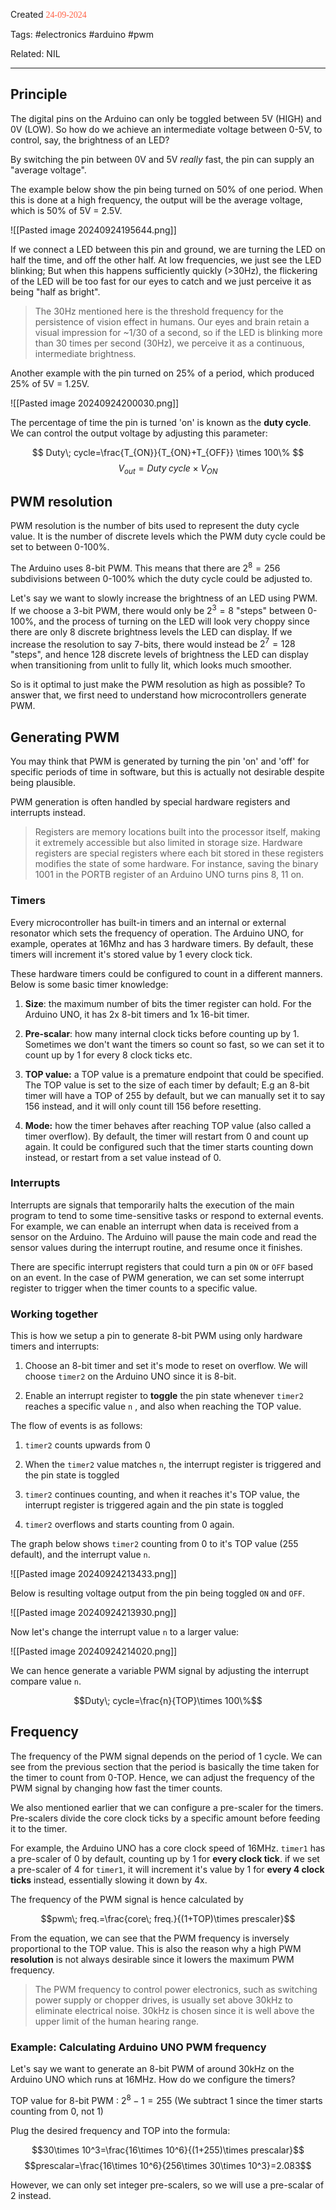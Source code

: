 
Created <font style="color:tomato; font-family:Consolas;">24-09-2024</font> 
 
Tags: #electronics #arduino #pwm

Related: NIL

****

## Principle

The digital pins on the Arduino can only be toggled between 5V (HIGH) and 0V (LOW). So how do we achieve an intermediate voltage between 0-5V, to control, say, the brightness of an LED?

By switching the pin between 0V and 5V *really* fast, the pin can supply an "average voltage".

The example below show the pin being turned on 50% of one period. When this is done at a high frequency, the output will be the average voltage, which is 50% of 5V = 2.5V.

![[Pasted image 20240924195644.png]]

If we connect a LED between this pin and ground, we are turning the LED on half the time, and off the other half. At low frequencies, we just see the LED blinking; But when this happens sufficiently quickly (>30Hz), the flickering of the LED will be too fast for our eyes to catch and we just perceive it as being "half as bright".

>The 30Hz mentioned here is the threshold frequency for the persistence of vision effect in humans. Our eyes and brain retain a visual impression for ~1/30 of a second, so if the LED is blinking more than 30 times per second (30Hz), we perceive it as a continuous, intermediate brightness.

Another example with the pin turned on 25% of a period, which produced 25% of 5V = 1.25V.

![[Pasted image 20240924200030.png]]

The percentage of time the pin is turned 'on' is known as the **duty cycle**. We can control the output voltage by adjusting this parameter:

$$ Duty\; cycle=\frac{T_{ON}}{T_{ON}+T_{OFF}} \times 100\% $$
$$ V_{out}=Duty\; cycle \times V_{ON}$$

## PWM resolution

PWM resolution is the number of bits used to represent the duty cycle value. It is the number of discrete levels which the PWM duty cycle could be set to between 0-100%.

The Arduino uses 8-bit PWM. This means that there are $2^8=256$ subdivisions between 0-100% which the duty cycle could be adjusted to.

Let's say we want to slowly increase the brightness of an LED using PWM. If we choose a 3-bit PWM, there would only be $2^3=8$ "steps" between 0-100%, and the process of turning on the LED will look very choppy since there are only 8 discrete brightness levels the LED can display. If we increase the resolution to say 7-bits, there would instead be $2^7=128$ "steps", and hence 128 discrete levels of brightness the LED can display when transitioning from unlit to fully lit, which looks much smoother.

So is it optimal to just make the PWM resolution as high as possible? To answer that, we first need to understand how microcontrollers generate PWM.

## Generating PWM

You may think that PWM is generated by turning the pin 'on' and 'off' for specific periods of time in software, but this is actually not desirable despite being plausible. 

PWM generation is often handled by special hardware registers and interrupts instead.

>Registers are memory locations built into the processor itself, making it extremely accessible but also limited in storage size. Hardware registers are special registers where each bit stored in these registers modifies the state of some hardware. For instance, saving the binary 1001 in the PORTB register of an Arduino UNO turns pins 8, 11 on.

### Timers

Every microcontroller has built-in timers and an internal or external resonator which sets the frequency of operation. The Arduino UNO, for example, operates at 16Mhz and has 3 hardware timers. By default, these timers will increment it's stored value by 1 every clock tick.

These hardware timers could be configured to count in a different manners. Below is some basic timer knowledge:

1) **Size**: the maximum number of bits the timer register can hold. For the Arduino UNO, it has 2x 8-bit timers and 1x 16-bit timer.

2) **Pre-scalar**: how many internal clock ticks before counting up by 1. Sometimes we don't want the timers so count so fast, so we can set it to count up by 1 for every 8 clock ticks etc.

3) **TOP value:** a TOP value is a premature endpoint that could be specified. The TOP value is set to the size of each timer by default; E.g an 8-bit timer will have a TOP of 255 by default, but we can manually set it to say 156 instead, and it will only count till 156 before resetting.

4) **Mode:** how the timer behaves after reaching TOP value (also called a timer overflow). By default, the timer will restart from 0 and count up again. It could be configured such that the timer starts counting down instead, or restart from a set value instead of 0.

### Interrupts

Interrupts are signals that temporarily halts the execution of the main program to tend to some time-sensitive tasks or respond to external events. For example, we can enable an interrupt when data is received from a sensor on the Arduino. The Arduino will pause the main code and read the sensor values during the interrupt routine, and resume once it finishes.

There are specific interrupt registers that could turn a pin `ON` or `OFF` based on an event. In the case of PWM generation, we can set some interrupt register to trigger when the timer counts to a specific value.

### Working together

This is how we setup a pin to generate 8-bit PWM using only hardware timers and interrupts:

1) Choose an 8-bit timer and set it's mode to reset on overflow. We will choose `timer2` on the Arduino UNO since it is 8-bit.

2) Enable an interrupt register to **toggle** the pin state whenever `timer2` reaches a specific value `n` , and also when reaching the TOP value.

The flow of events is as follows:

1) `timer2` counts upwards from 0

2) When the `timer2` value matches `n`, the interrupt register is triggered and the pin state is toggled

3) `timer2` continues counting, and when it reaches it's TOP value, the interrupt register is triggered again and the pin state is toggled

4) `timer2` overflows and starts counting from 0 again.

The graph below shows `timer2`  counting from 0 to it's TOP value (255 default), and the interrupt value `n`.

![[Pasted image 20240924213433.png]]

Below is resulting voltage output from the pin being toggled `ON` and `OFF`. 

![[Pasted image 20240924213930.png]]

Now let's change the interrupt value `n` to a larger value:

![[Pasted image 20240924214020.png]]

We can hence generate a variable PWM signal by adjusting the interrupt compare value `n`.

$$Duty\; cycle=\frac{n}{TOP}\times 100\%$$

## Frequency

The frequency of the PWM signal depends on the period of 1 cycle. We can see from the previous section that the period is basically the time taken for the timer to count from 0-TOP. Hence, we can adjust the frequency of the PWM signal by changing how fast the timer counts.

We also mentioned earlier that we can configure a pre-scaler for the timers. Pre-scalers divide the core clock ticks by a specific amount before feeding it to the timer.

For example, the Arduino UNO has a core clock speed of 16MHz. `timer1`  has a pre-scaler of 0 by default, counting up by 1 for **every clock tick**. if we set a pre-scaler of 4 for `timer1`, it will increment it's value by 1 for **every 4 clock ticks** instead, essentially slowing it down by 4x.

The frequency of the PWM signal is hence calculated by

$$pwm\; freq.=\frac{core\; freq.}{(1+TOP)\times prescaler}$$

From the equation, we can see that the PWM frequency is inversely proportional to the TOP value. This is also the reason why a high PWM **resolution** is not always desirable since it lowers the maximum PWM frequency.

>The PWM frequency to control power electronics, such as switching power supply or chopper drives, is usually set above 30kHz to eliminate electrical noise. 30kHz is chosen since it is well above the upper limit of the human hearing range.

### Example: Calculating Arduino UNO PWM frequency

Let's say we want to generate an 8-bit PWM of around 30kHz on the Arduino UNO which runs at 16MHz. How do we configure the timers?

TOP value for 8-bit PWM : $2^8-1=255$ (We subtract 1 since the timer starts counting from 0, not 1)

Plug the desired frequency and TOP into the formula:

$$30\times 10^3=\frac{16\times 10^6}{(1+255)\times prescalar}$$
$$prescalar=\frac{16\times 10^6}{256\times 30\times 10^3}=2.083$$

However, we can only set integer pre-scalers, so we will use a pre-scalar of 2 instead.



